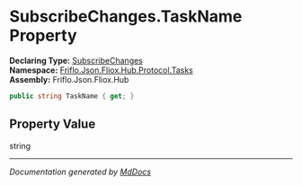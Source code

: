 ﻿<!--  
  <auto-generated>   
    The contents of this file were generated by a tool.  
    Changes to this file may be list if the file is regenerated  
  </auto-generated>   
-->

# SubscribeChanges.TaskName Property

**Declaring Type:** [SubscribeChanges](../index.md)  
**Namespace:** [Friflo.Json.Fliox.Hub.Protocol.Tasks](../../index.md)  
**Assembly:** Friflo.Json.Fliox.Hub

```csharp
public string TaskName { get; }
```

## Property Value

string

___

*Documentation generated by [MdDocs](https://github.com/ap0llo/mddocs)*
